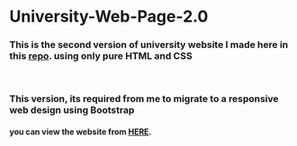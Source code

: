 # University-Web-Page-2.0

### This is the second version of university website I made here in this [repo](https://github.com/RadwanH/University-Web-Page). using only pure HTML and CSS ###
<br>

### This version, its required from me to migrate to a responsive web design using Bootstrap   ###


#### you can view the website from [**HERE**](https://radwanh.github.io/University-Web-Page-2.0/).
